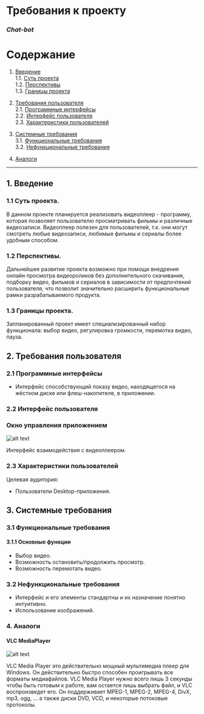 # Требования к проекту  
### *Chat-bot*


# Содержание

 1.	[Введение](#1)   
   1.1. [Суть проекта](#1.1)    
   1.2. [Перспективы](#1.2)  
   1.3.  [Границы проекта](#1.3)  
 
 2.	[Требования пользователя](#2)   
   2.1. [Программные интерфейсы](#2.1)   
   2.2. [Интерфейс пользователя](#2.2)   
   2.3. [Характеристики пользователей](#2.3) 
   
 3.	[Системные требования](#3)    
   3.1. [Функциональные требования](#3.1)   
   3.2. [Нефункциональные требования](#3.2)   
         
 4.	[Аналоги](#4) 
 
---
##  1.	Введение <a name="1"></a>   

###     1.1	Суть проекта.<a name="1.1"></a>
В данном проекте планируется реализовать видеоплеер -  программу, которая позволяет пользователю просматривать фильмы и различные видеозаписи. Видеоплеер полезен для пользователей, т.к. они могут смотреть любые видеозаписи, любимые фильмы и сериалы более удобным способом. 

###     1.2 Перспективы.<a name="1.2"></a> 
Дальнейшее развитие проекта возможно при помощи внедрения онлайн просмотра видеороликов без дополнительного скачивания, подборку видео, фильмов и сериалов в зависимости от предпочтений пользователя, что позволит значительно расширить функциональные рамки разрабатываемого продукта.

###     1.3 Границы проекта.<a name="1.3"></a>      
Запланированный проект имеет специализированный набор функционала: выбор видео, регулировка громкости, перемотка видео, пауза.

## 2.	Требования пользователя<a name="2"></a> 

### 2.1	Программные интерфейсы<a name="2.1"></a>   
-	Интерфейс способствующий показу видео, находящегося на жёстком диске или флеш-накопителе, в приложении.  

### 2.2	Интерфейс пользователя<a name="2.2"></a>   
### Окно управления приложением
![alt text]()  

Интерфейс взаимодействия с видеоплеером.

### 2.3	Характеристики пользователей<a name="2.3"></a>   
Целевая аудитория:  
- Пользователи Desktop-приложения.

## 3. Системные требования<a name="3"></a>   

### 3.1 Функциональные требования<a name="3.1"></a> 

#### 3.1.1 Основные функции 
 -	Выбор видео. 
 -	Возможность остановить/продолжить просмотр.  
 -	Возможность перемотать видео.   

### 3.2	Нефункциональные требования<a name="3.2"></a> 

-	Интерфейс и его элементы стандартны и их назначение понятно интуитивно.  
- Использование изображений.

### 4. Аналоги<a name="4"></a> 

#### VLC MediaPlayer

![alt text]()

VLC Media Player это действительно мощный мультимедиа плеер для Windows. Он действительно быстро способен проигрывать все форматы медиафайлов. VLC Media Player нужно всего лишь 3 секунды чтобы быть готовым к работе, вам остается лишь выбрать файл, и VLC воспроизведет его. Он поддерживает MPEG-1, MPEG-2, MPEG-4, DivX, mp3, ogg, ... а также диски DVD, VCD, и некоторые потоковые протоколы.
